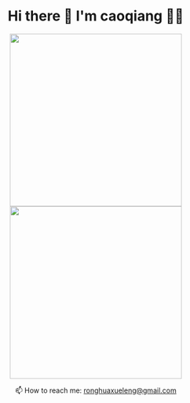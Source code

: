 

<h1 align='center'>
  Hi there 👋 I'm caoqiang 👨‍💻
</h1>

<p align='center'>
  <a href="#"><img src="https://github-readme-stats.vercel.app/api/?username=ronghuaxueleng&theme=tokyonight&layout=compact" width="350"></a>
  <br/>
  <a href="#"><img src="https://github-readme-stats.vercel.app/api/top-langs/?username=ronghuaxueleng&theme=tokyonight&layout=compact" width="350"></a>
</p>

<p align='center'>
  📫 How to reach me: <a href='mailto:ronghuaxueleng@gmail.com'>ronghuaxueleng@gmail.com</a>
</p>

<!--
**alexandresanlim/alexandresanlim** is a ✨ _special_ ✨ repository because its `README.md` (this file) appears on your GitHub profile.

Here are some ideas to get you started:

- 🔭 I’m currently working on ...
- 🌱 I’m currently learning ...
- 👯 I’m looking to collaborate on ...
- 🤔 I’m looking for help with ...
- 💬 Ask me about ...
- 📫 How to reach me: ...
- 😄 Pronouns: ...
- ⚡ Fun fact: ...
-->
